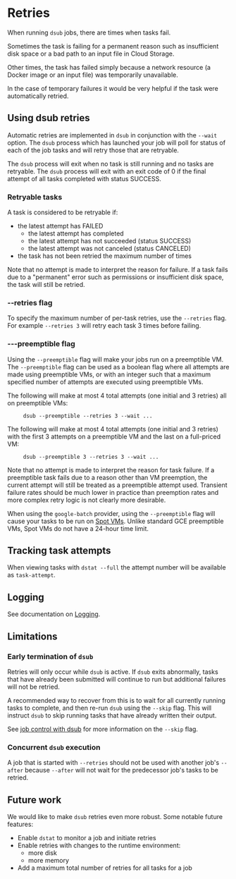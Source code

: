 # Retries

When running `dsub` jobs, there are times when tasks fail.

Sometimes the task is failing for a permanent reason such as insufficient disk
space or a bad path to an input file in Cloud Storage.

Other times, the task has failed simply because a network resource (a Docker
image or an input file) was temporarily unavailable.

In the case of temporary failures it would be very helpful if the task were
automatically retried.

## Using dsub retries

Automatic retries are implemented in `dsub` in conjunction with the `--wait`
option. The `dsub` process which has launched your job will poll for status
of each of the job tasks and will retry those that are retryable.

The `dsub` process will exit when no task is still running and no tasks are
retryable. The `dsub` process will exit with an exit code of 0 if the final
attempt of all tasks completed with status SUCCESS.

### Retryable tasks

A task is considered to be retryable if:

- the latest attempt has FAILED
  - the latest attempt has completed
  - the latest attempt has not succeeded (status SUCCESS)
  - the latest attempt was not canceled (status CANCELED)
- the task has not been retried the maximum number of times

Note that no attempt is made to interpret the reason for failure.
If a task fails due to a "permanent" error such as permissions or insufficient
disk space, the task will still be retried.

### --retries flag

To specify the maximum number of per-task retries, use the `--retries` flag.
For example `--retries 3` will retry each task 3 times before failing.

### ---preemptible flag

Using the `--preemptible` flag will make your jobs run on a preemptible VM.
The `--preemptible` flag can be used as a boolean flag where all attempts are
made using preemptible VMs, or with an integer such that a maximum specified
number of attempts are executed using preemptible VMs.

The following will make at most 4 total attempts (one initial and 3 retries)
all on preemptible VMs:

         dsub --preemptible --retries 3 --wait ...

The following will make at most 4 total attempts (one initial and 3 retries)
with the first 3 attempts on a preemptible VM and the last on a full-priced VM:

         dsub --preemptible 3 --retries 3 --wait ...

Note that no attempt is made to interpret the reason for task failure.
If a preemptible task fails due to a reason other than VM preemption, the
current attempt will still be treated as a preemptible attempt used.
Transient failure rates should be much lower in practice than preemption rates
and more complex retry logic is not clearly more desirable.

When using the `google-batch` provider, using the `--preemptible` flag will
cause your tasks to be run on [Spot VMs](https://cloud.google.com/spot-vms).
Unlike standard GCE preemptible VMs, Spot VMs do not have a 24-hour time limit.

## Tracking task attempts

When viewing tasks with `dstat --full` the attempt number will be available
as `task-attempt`.

## Logging

See documentation on [Logging](logging.md).

## Limitations

### Early termination of `dsub`

Retries will only occur while `dsub` is active. If `dsub` exits abnormally,
tasks that have already been submitted will continue to run but additional
failures will not be retried.

A recommended way to recover from this is to wait for all currently running
tasks to complete, and then re-run `dsub` using the `--skip` flag. This will
instruct `dsub` to skip running tasks that have already written their output.

See [job control with dsub](job_control.md) for more information on the
`--skip` flag.

### Concurrent `dsub` execution

A job that is started with `--retries` should not be used with another job's
`--after` because `--after` will not wait for the predecessor job's tasks to
be retried.

## Future work

We would like to make `dsub` retries even more robust. Some notable future
features:

- Enable `dstat` to monitor a job and initiate retries
- Enable retries with changes to the runtime environment:
  - more disk
  - more memory
- Add a maximum total number of retries for all tasks for a job

